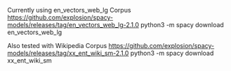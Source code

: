 Currently using en_vectors_web_lg Corpus
https://github.com/explosion/spacy-models/releases/tag/en_vectors_web_lg-2.1.0
python3 -m spacy download en_vectors_web_lg


Also tested with Wikipedia Corpus
https://github.com/explosion/spacy-models/releases/tag/xx_ent_wiki_sm-2.1.0
python3 -m spacy download xx_ent_wiki_sm
